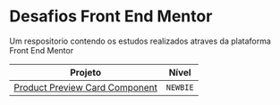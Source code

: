# Desafios Front End Mentor 

Um respositorio contendo os estudos realizados atraves da plataforma Front End Mentor

| Projeto   | Nível |
| --------- |:-----:|
|[Product Preview Card Component][CardComponent]|`NEWBIE`|



[CardComponent]:https://marlon101tkm.github.io/frontendMentorChallenges/product-preview-card-component/